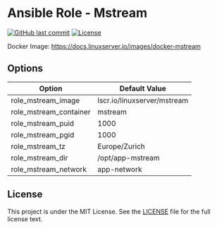 # Ansible Role - Mstream

[![GitHub last commit](https://img.shields.io/github/last-commit/ursinn-ansible/role-mstream?logo=github&style=for-the-badge)](https://github.com/ursinn-ansible/role-mstream/commits)
[![License](https://img.shields.io/github/license/ursinn-ansible/role-mstream?style=for-the-badge)](https://github.com/ursinn-ansible/role-mstream/blob/main/LICENSE)

Docker Image: https://docs.linuxserver.io/images/docker-mstream

## Options

| Option | Default Value |
| ---- | ---- |
| role_mstream_image | lscr.io/linuxserver/mstream |
| role_mstream_container | mstream |
| role_mstream_puid | 1000 |
| role_mstream_pgid | 1000 |
| role_mstream_tz | Europe/Zurich |
| role_mstream_dir | /opt/app-mstream |
| role_mstream_network | app-network |

## License

This project is under the MIT License. See the [LICENSE](https://github.com/ursinn-ansible/role-mstream/blob/main/LICENSE) file for the full license text.

